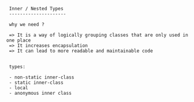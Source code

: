 


  	 Inner / Nested Types
  	 ---------------------
  	 
  	 why we need ?
  	 
  	 => It is a way of logically grouping classes that are only used in one place
  	 => It increases encapsulation
  	 => It can lead to more readable and maintainable code
  	 
  	 
  	 types:
  	 
  	 - non-static inner-class
  	 - static inner-class
  	 - local
  	 - anonymous inner class
  	 
  	 